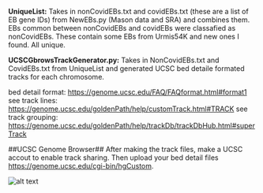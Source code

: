 
**UniqueList:** Takes in nonCovidEBs.txt and covidEBs.txt (these are a list of EB gene IDs) from NewEBs.py (Mason data and SRA) and combines them. EBs common between nonCovidEBs and covidEBs were classafied as nonCovidEBs. These contain some EBs from Urmis54K and new ones I found. All unique. 


**UCSCGbrowsTrackGenerator.py:** Takes in NonCovidEBs.txt and CovidEBs.txt from UniqueList and generated UCSC bed detaile formated tracks for each chromosome. 

bed detail format: https://genome.ucsc.edu/FAQ/FAQformat.html#format1
see track lines: https://genome.ucsc.edu/goldenPath/help/customTrack.html#TRACK
see track grouping: https://genome.ucsc.edu/goldenPath/help/trackDb/trackDbHub.html#superTrack

##UCSC Genome Browser##
After making the track files, make a UCSC accout to enable track sharing. Then upload your bed detail files https://genome.ucsc.edu/cgi-bin/hgCustom.



![alt text](https://github.com/jahaltom/RNA-Seq-Ancestry-Inference/blob/main/FlowChart.png?raw=true)
